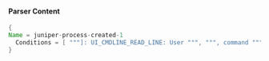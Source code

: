 #### Parser Content
```Java
{
Name = juniper-process-created-1
  Conditions = [ """]: UI_CMDLINE_READ_LINE: User """, """, command """ ]
}
```
